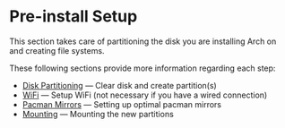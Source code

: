 # Pre-install Setup

This section takes care of partitioning the disk you are installing Arch on and creating file systems.

These following sections provide more information regarding each step:
- [Disk Partitioning](./disk_partitioning.md) &mdash; Clear disk and create partition(s)
- [WiFi](./wifi.md) &mdash; Setup WiFi (not necessary if you have a wired connection)
- [Pacman Mirrors]() &mdash; Setting up optimal pacman mirrors
- [Mounting]() &mdash; Mounting the new partitions